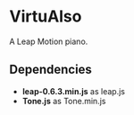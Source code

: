 # VirtuAlso
A Leap Motion piano.
## Dependencies
- **leap-0.6.3.min.js** as leap.js
- **Tone.js** as Tone.min.js
